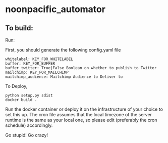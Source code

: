 # noonpacific_automator

## To build:

Run:

First, you should generate the following config.yaml file

```
whitelabel: KEY_FOR_WHITELABEL 
buffer: KEY_FOR_BUFFER 
buffer_twitter: True|False Boolean on whether to publish to Twitter
mailchimp: KEY_FOR_MAILCHIMP
mailchimp_audience: Mailchimp Audience to Deliver to
```

To Deploy,

```
python setup.py sdist
docker build .
```

Run the docker container or deploy it on the infrastructure of your choice to set this up. The cron file assumes that the local timezone of the server runtime is the same as your local one, so please edit (preferably the cron schedule) accordingly.

Go stupid! Go crazy!
